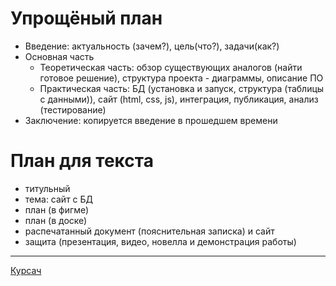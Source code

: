 # Упрощёный план
- Введение: актуальность (зачем?), цель(что?), задачи(как?) 
- Основная часть
  - Теоретическая часть: обзор существующих аналогов (найти готовое решение), структура проекта - диаграммы,  описание ПО
  - Практическая часть: БД (установка и запуск, структура (таблицы с данными)), сайт (html, css, js), интеграция, публикация, анализ (тестирование) 
- Заключение: копируется введение в прошедшем времени
# План для текста
- титульный
- тема: сайт с БД
- план (в фигме)
- план (в доске)
- распечатанный документ (пояснительная записка) и сайт
- защита  (презентация, видео, новелла и демонстрация работы)
____
[Курсач](https://drive.google.com/drive/folders/1JoT7SHetVwSOSgB-naNBH_1yFtRxZYgg?usp=sharing)
